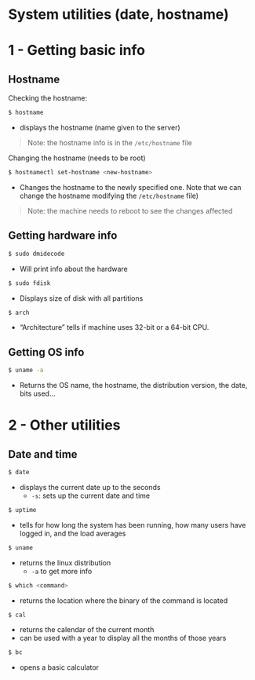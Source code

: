 # System utilities (date, hostname)

# 1 - Getting basic info
## Hostname
Checking the hostname:
```sh
$ hostname
```
* displays the hostname (name given to the server)
> Note: the hostname info is in the `/etc/hostname` file  

Changing the hostname (needs to be root)
```sh
$ hostnamectl set-hostname <new-hostname>
```
* Changes the hostname to the newly specified one. Note that we can change the hostname modifying the `/etc/hostname` file)
> Note: the machine needs to reboot to see the changes affected  

## Getting hardware info
```sh
$ sudo dmidecode
```
* Will print info about the hardware

```sh
$ sudo fdisk
```
* Displays size of disk with all partitions

```sh
$ arch
```
* “Architecture” tells if machine uses 32-bit or a 64-bit CPU.

## Getting OS info
```sh
$ uname -a
```
* Returns the OS name, the hostname, the distribution version, the date, bits used…

# 2 - Other utilities

## Date and time
```sh
$ date
```
* displays the current date up to the seconds
	* `-s`: sets up the current date and time

```sh
$ uptime
```
* tells for how long the system has been running,  how many users have logged in, and the load averages

```sh
$ uname
```
* returns the linux distribution
	* `-a` to get more info

```sh
$ which <command>
```
* returns the location where the binary of the command is located

```sh
$ cal
```
* returns the calendar of the current month
* can be used with a year to display all the months of those years

```sh
$ bc
```
* opens a basic calculator


